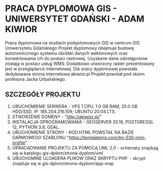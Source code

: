 # PRACA DYPLOMOWA GIS -  UNIWERSYTET GDAŃSKI - ADAM KIWIOR
Praca dyplomowa na studiach podyplomowych GIS w centrum GIS Uniwersytetu Gdańskiego
Projekt dyplomowy obejmuje budowę autonomicznego systemu obróbki danych wektorowych oraz konwertowania ich do postaci rastrowej. 
Uzyskane dane udostępnione zostają w postaci usług WMS. Dodatkowo utworzony raster prezentowany jest w przeglądarce internetowej.
Dla oracy dyplomowej powstała dedykowana strona internetowa akiwior.pl
Projekt powstał pod okiem profesora Jacka Urbańskiego.
## SZCZEGÓŁY PROJEKTU
1. URUCHOMIENIE SERWERA - VPS 1 CPU, 1.0 GB RAM, 25.0 GB HDD/SSD, IP: 185.204.216.109; UBUNTU 20.04 LTS.
2. STWORZENIE DOMENY - "http://akiwior.pl/"
3. INSTALACJA OPROGRAMOWANIA - GEOSERVER 20.16, POSTGRESQL 12, PYTHON 3.8, GDAL. 
4. URUCHOMIENIE STRONY -  KOD HTML POWSTAŁ NA BAZIE DARMOWEGO SZABLONU "https://templatemo.com/tm-530-mini-profile".
5. OPRACAOWANIE PROJEKTU ZA POMOCĄ UML 2.0 - schematy znajdują się w katalogu gis-dplom/strona-dyplom/uml 
6. URUCHOMINE ULOADERA PLIKÓW ORAZ SKRYPTU PHP. - skrypt znajduje się w gis-dplom/strona-dyplom/app-map

